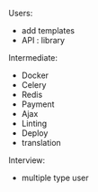 Users:
 - add templates
 - API : library


Intermediate:
 - Docker
 - Celery
 - Redis
 - Payment
 - Ajax
 - Linting
 - Deploy
 - translation

Interview:
 - multiple type user